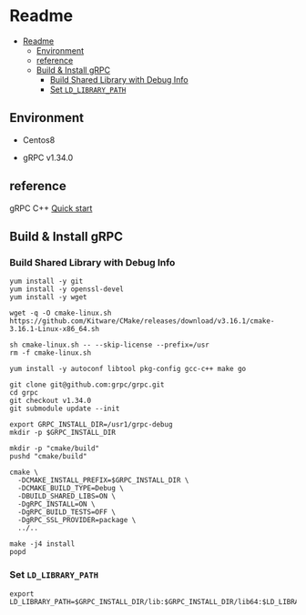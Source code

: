 # Readme

- [Readme](#readme)
  - [Environment](#environment)
  - [reference](#reference)
  - [Build & Install gRPC](#build--install-grpc)
    - [Build Shared Library with Debug Info](#build-shared-library-with-debug-info)
    - [Set `LD_LIBRARY_PATH`](#set-ld_library_path)

## Environment

- Centos8

- gRPC v1.34.0

## reference

gRPC C++ [Quick start](https://grpc.io/docs/languages/cpp/quickstart/)

## Build & Install gRPC

### Build Shared Library with Debug Info

    yum install -y git 
    yum install -y openssl-devel
    yum install -y wget

    wget -q -O cmake-linux.sh https://github.com/Kitware/CMake/releases/download/v3.16.1/cmake-3.16.1-Linux-x86_64.sh

    sh cmake-linux.sh -- --skip-license --prefix=/usr
    rm -f cmake-linux.sh

    yum install -y autoconf libtool pkg-config gcc-c++ make go

    git clone git@github.com:grpc/grpc.git
    cd grpc
    git checkout v1.34.0
    git submodule update --init

    export GRPC_INSTALL_DIR=/usr1/grpc-debug
    mkdir -p $GRPC_INSTALL_DIR

    mkdir -p "cmake/build"
    pushd "cmake/build"

    cmake \
      -DCMAKE_INSTALL_PREFIX=$GRPC_INSTALL_DIR \
      -DCMAKE_BUILD_TYPE=Debug \
      -DBUILD_SHARED_LIBS=ON \
      -DgRPC_INSTALL=ON \
      -DgRPC_BUILD_TESTS=OFF \
      -DgRPC_SSL_PROVIDER=package \
      ../..

    make -j4 install
    popd

### Set `LD_LIBRARY_PATH`

    export LD_LIBRARY_PATH=$GRPC_INSTALL_DIR/lib:$GRPC_INSTALL_DIR/lib64:$LD_LIBRARY_PATH
